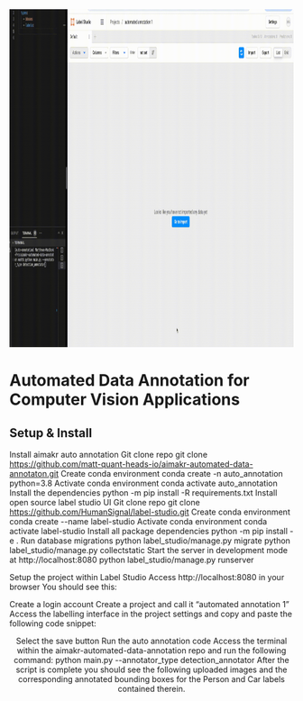 <img src="docs/media/auto_annotation_demo.gif" width="1200" height="600" />

# Automated Data Annotation for Computer Vision Applications

## Setup & Install
Install aimakr auto annotation 
Git clone repo
git clone https://github.com/matt-quant-heads-io/aimakr-automated-data-annotaton.git
Create conda environment
conda create -n auto_annotation python=3.8
Activate conda environment
conda activate auto_annotation
Install the dependencies
python -m pip install -R requirements.txt
Install open source label studio UI
Git clone repo 
git clone https://github.com/HumanSignal/label-studio.git
Create conda environment
conda create --name label-studio
Activate conda environment
conda activate label-studio
Install all package dependencies
python -m pip install -e .
Run database migrations
python label_studio/manage.py migrate
python label_studio/manage.py collectstatic
Start the server in development mode at http://localhost:8080
python label_studio/manage.py runserver

Setup the project within Label Studio
Access http://localhost:8080 in your browser
You should see this:



Create a login account
Create a project and call it “automated annotation 1”
Access the labelling interface in the project settings and copy and paste the following code snippet:
<View>
  <Image name="image" value="$image"/>
  <Header value="Rectangle Labels"/>
  <RectangleLabels name="tag1" toName="image">
    <Label value="Person" background="#1e05d6"/>
  <Label value="Car" background="#ed0707"/></RectangleLabels>
</View>


Select the save button
Run the auto annotation code
 Access the terminal within the aimakr-automated-data-annotation repo and run the following command:
python main.py --annotator_type detection_annotator
After the script is complete you should see the following uploaded images and the corresponding annotated bounding boxes for the Person and Car labels contained therein.




